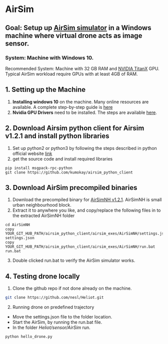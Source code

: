 # AirSim

## Goal: Setup up [AirSim simulator](https://github.com/Microsoft/AirSim) in a Windows machine where virtual drone acts as image sensor.

### System: Machine with Windows 10.
Recommended System: Machine with 32 GB RAM and [NVIDIA TitanX](https://www.nvidia.com/en-us/geforce/products/10series/titan-x-pascal/) GPU. Typical AirSim workload require GPUs with at least 4GB of RAM. 

## 1. Setting up the Machine
1. **Installing windows 10** on the machine. Many online resources are available. A complete step-by-step guide is [here](https://www.howtogeek.com/197559/how-to-install-windows-10-on-your-pc/)
2. **Nvidia GPU Drivers** need to be installed. The steps are available [here](https://nvidia.custhelp.com/app/answers/detail/a_id/2900/~/installing-nvidia-display-drivers-under-windows-7%2C-windows-8%2C-or-windows-10).

## 2. Download Airsim python client for Airsim v1.2.1 and install python libraries
1. Set up python2 or python3 by following the steps described in python official website [link](https://docs.python.org/3/using/windows.html)
2. get the source code and install required libraries
```
pip install msgpack-rpc-python
git clone https://github.com/kumokay/airsim_python_client
```

## 3. Download AirSim precompiled binaries
1. Download the precompiled binary for [AirSimNH v1.2.1](https://github.com/Microsoft/AirSim/releases/download/v1.2.1/AirSimNH.zip). AirSimNH is small urban neighbourhood block.
2. Extract it to anywhere you like, and copy/replace the following files in to the extracted AirSimNH folder
```
cd AirSimNH
copy YOUR_GIT_HUB_PATH/airsim_python_client/airsim_exes/AirSimNH/settings.json settings.json
copy YOUR_GIT_HUB_PATH/airsim_python_client/airsim_exes/AirSimNH/run.bat run.bat
```
3. Double clicked run.bat to verify the AirSim simulator works.

## 4. Testing drone locally
1. Clone the github repo if not done already on the machine.
```bash
git clone https://github.com/nesl/Heliot.git
```
2. Running drone on predefined trajectory
- Move the settings.json file to the folder location.
- Start the AirSim, by running the run.bat file.
- In the folder *Heliot/sensor/AirSim*   run. 

``` bash
python hello_drone.py
```
